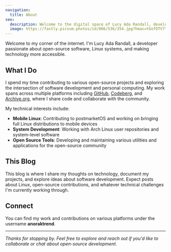 ```yaml
---
navigation:
  title: About
seo:
  description: Welcome to the digital space of Lucy Ada Randall, developer and open-source advocate. Here you'll find thoughts on technology, software freedom, and building alternatives to corporate ecosystems. With a focus on my own interests, this blog documents the journey of making technology more accessible, transparent, and user-controlled.
  image: https://fastly.picsum.photos/id/866/536/354.jpg?hmac=tGofDTV7tl2rprappPzKFiZ9vDh5MKj39oa2D--gqhA
---
```


Welcome to my corner of the internet. I'm Lucy Ada Randall, a developer passionate about open-source software, Linux systems, and making technology more accessible.

## What I Do

I spend my time contributing to various open-source projects and exploring the intersection of software development and personal computing. My work spans across multiple platforms including [GitHub](https://github.com/anoraktrend), [Codeberg](https://codeberg.org/anoraktrend), and [Archive.org](https://archive.org/details/@anoraktrend), where I share code and collaborate with the community.

My technical interests include:

- **Mobile Linux**: Contributing to postmarketOS and working on bringing full Linux distributions to mobile devices
- **System Development**: Working with Arch Linux user repositories and system-level software
- **Open Source Tools**: Developing and maintaining various utilities and applications for the open-source community

## This Blog

This blog is where I share my thoughts on technology, document my projects, and explore ideas about software development. Expect posts about Linux, open-source contributions, and whatever technical challenges I'm currently working through.

## Connect

You can find my work and contributions on various platforms under the username **anoraktrend**.

---

*Thanks for stopping by. Feel free to explore and reach out if you'd like to collaborate or chat about open-source development.*
